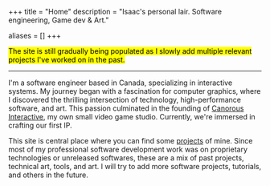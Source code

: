 +++
title = "Home"
description = "Isaac's personal lair. Software engineering, Game dev & Art."

aliases = []
+++

<mark>The site is still gradually being populated as I slowly add multiple relevant projects I've worked on in the past.</mark>

--- 

I'm a software engineer based in Canada, specializing in interactive systems. My journey began with a fascination for computer graphics, where I discovered the thrilling intersection of technology, high-performance software, and art. This passion culminated in the founding of [Canorous Interactive](https://www.canorousinteractive.com), my own small video game studio. Currently, we're immersed in crafting our first IP.

This site is central place where you can find some [projects](/projects) of mine. Since most of my professional software development work was on proprietary technologies or unreleased softwares, these are a mix of past projects, technical art, tools, and art. I will try to add more software projects, tutorials, and others in the future.
